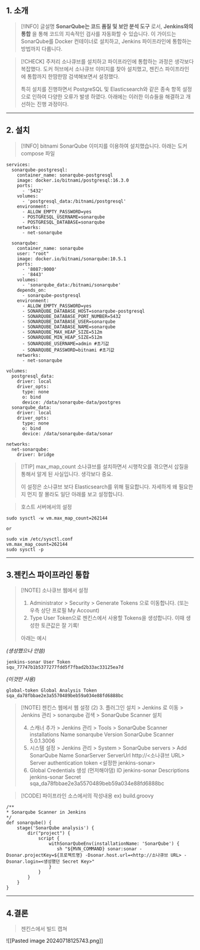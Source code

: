 ## 1. 소개

> [!INFO] 글설명
> **SonarQube는 코드 품질 및 보안 분석 도구** 로서, **Jenkins와의 통합** 을 통해 코드의 지속적인 검사를 자동화할 수 있습니다. 이 가이드는 SonarQube를 Docker 컨테이너로 설치하고, Jenkins 파이프라인에 통합하는 방법까지 다룹니다.

> [!CHECK] 주저리
> 소나큐브를 설치하고 파이프라인에 통합하는 과정은 생각보다 복잡했다.
> 도커 허브에서 소나큐브 이미지를 찾아 설치했고, 젠킨스 파이프라인에 통합까지 한땀한땀 검색해보면서 설정했다.
> 
> 특히 설치를 진행하면서 PostgreSQL 및 Elasticsearch와 같은 종속 항목 설정으로 인하여 다양한 오류가 발생 하였다. 아래에는 이러한 이슈들을 해결하고 개선하는 진행 과정이다.

---
## 2. 설치

> [!INFO] bitnami SonarQube 이미지를 이용하여 설치했습니다.
> 아래는 도커 compose 파일

```shell
services:
  sonarqube-postgresql:
    container_name: sonarqube-postgresql
    image: docker.io/bitnami/postgresql:16.3.0
    ports:
      - '5432'
    volumes:
      - 'postgresql_data:/bitnami/postgresql'
    environment:
      - ALLOW_EMPTY_PASSWORD=yes
      - POSTGRESQL_USERNAME=sonarqube
      - POSTGRESQL_DATABASE=sonarqube
    networks:
      - net-sonarqube

  sonarqube:
    container_name: sonarqube
    user: "root"
    image: docker.io/bitnami/sonarqube:10.5.1
    ports:
      - '8087:9000'
      - '8443'
    volumes:
      - 'sonarqube_data:/bitnami/sonarqube'
    depends_on:
      - sonarqube-postgresql
    environment:
      - ALLOW_EMPTY_PASSWORD=yes
      - SONARQUBE_DATABASE_HOST=sonarqube-postgresql
      - SONARQUBE_DATABASE_PORT_NUMBER=5432
      - SONARQUBE_DATABASE_USER=sonarqube
      - SONARQUBE_DATABASE_NAME=sonarqube
      - SONARQUBE_MAX_HEAP_SIZE=512m
      - SONARQUBE_MIN_HEAP_SIZE=512m
      - SONARQUBE_USERNAME=admin #초기값
      - SONARQUBE_PASSWORD=bitnami #초기값
    networks:
      - net-sonarqube

volumes:
  postgresql_data:
    driver: local
    driver_opts:
      type: none
      o: bind
      device: /data/sonarqube-data/postgres
  sonarqube_data:
    driver: local
    driver_opts:
      type: none
      o: bind
      device: /data/sonarqube-data/sonar

networks:
  net-sonarqube:
    driver: bridge
```

> [!TIP] max_map_count
> 소나큐브를 설치하면서 시행착오를 겪으면서 삽질을 통해서 알게 된 사실입니다. 생각보다 중요.
> 
> 이 설정은 소나큐브 보다 Elasticsearch를 위해 필요합니다.
> 자세하게 왜 필요한지 먼지 잘 몰라도 일단 아래를 보고 설정합니다.

> 호스트 서버에서의 설정

```shell
sudo sysctl -w vm.max_map_count=262144

or

sudo vim /etc/sysctl.conf
vm.max_map_count=262144
sudo sysctl -p
```

---

## 3.젠킨스 파이프라인 통합

> [!NOTE] 소나큐브 웹에서 설정
> 
> 1. Administrator > Security > Generate Tokens 으로 이동합니다.
>    (또는 우측 상단 프로필 My Account)
> 2. Type User Token으로 젠킨스에서 사용할 Tokens을 생성합니다.
>    이때 생성한 토큰값은 잘 기록!
> 
> 아래는 예시

_(생성했으나 안씀)_

```shell
jenkins-sonar User Token
squ_77747b1b5377277fdd5f7fbad2b33ac33125ea7d
```

_(이것만 사용)_

```shell
global-token Global Analysis Token
sqa_da78fbbae2e3a5570489beb59a034e88fd6888bc
```

> [!NOTE] 젠킨스 웹에서 웹 설정 (2)
> 3. 플러그인 설치 > Jenkins 로 이동 > Jenkins 관리 > sonarqube 검색 > SonarQube Scanner 설치 
> 
> 4. 스캐너 추가 > Jenkins 관리 > Tools > SonarQube Scanner installations
> Name sonarqube
> Version SonarQube Scanner 5.0.1.3006 
> 5. 시스템 설정 > Jenkins 관리 > System > SonarQube servers > Add SonarQube
> Name SonarServer
> ServerUrl http://<소나큐브 URL>
> Server authentication token <설정한 jenkins-sonar> 
> 6. Global Credentials 생성 (먼저해야댐)
> ID jenkins-sonar
> Descriptions jenkins-sonar
> Secret sqa_da78fbbae2e3a5570489beb59a034e88fd6888bc

> [!CODE] 파이프라인 소스에서의 작성내용
> ex) build.groovy

```shell
/**
* Sonarqube Scanner in Jenkins
*/
def sonarqube() {
    stage('SonarQube analysis') {
        dir("project") {
            script {
                withSonarQubeEnv(installationName: 'SonarQube') {
                   sh "${MVN_COMMAND} sonar:sonar -Dsonar.projectKey=${프로젝트명} -Dsonar.host.url=<http://소나큐브 URL> -Dsonar.login=<생성했던 Secret Key>"
                }
            }
        }
    }
}
```

---

## 4.결론

> 젠킨스에서 빌드 캡쳐

![[Pasted image 20240718125743.png]]
